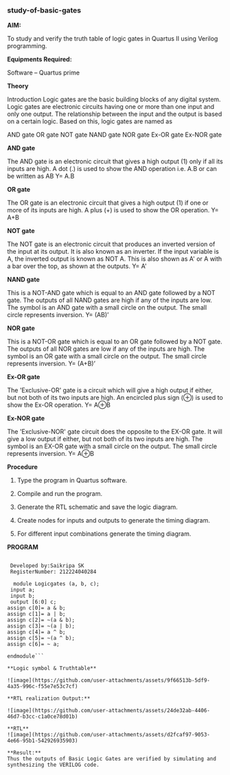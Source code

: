 ### study-of-basic-gates

**AIM:** 

To study and verify the truth table of logic gates in Quartus II using Verilog programming.

**Equipments Required:**

Software – Quartus prime 

**Theory**

Introduction Logic gates are the basic building blocks of any digital system. Logic gates are electronic circuits having one or more than one input and only one output. The relationship between the input and the output is based on a certain logic. Based on this, logic gates are named as

AND gate OR gate NOT gate NAND gate NOR gate Ex-OR gate Ex-NOR gate

**AND gate**

The AND gate is an electronic circuit that gives a high output (1) only if all its inputs are high. A dot (.) is used to show the AND operation i.e. A.B or can be written as AB
Y= A.B

**OR gate** 

The OR gate is an electronic circuit that gives a high output (1) if one or more of its inputs are high. A plus (+) is used to show the OR operation.
Y= A+B

**NOT gate**

The NOT gate is an electronic circuit that produces an inverted version of the input at its output. It is also known as an inverter. If the input variable is A, the inverted output is known as NOT A. This is also shown as A' or A with a bar over the top, as shown at the outputs.
Y= A'

**NAND gate**

This is a NOT-AND gate which is equal to an AND gate followed by a NOT gate. The outputs of all NAND gates are high if any of the inputs are low. The symbol is an AND gate with a small circle on the output. The small circle represents inversion.
Y= (AB)’

**NOR gate**

This is a NOT-OR gate which is equal to an OR gate followed by a NOT gate. The outputs of all NOR gates are low if any of the inputs are high. The symbol is an OR gate with a small circle on the output. The small circle represents inversion.
Y= (A+B)’

**Ex-OR gate**

The 'Exclusive-OR' gate is a circuit which will give a high output if either, but not both of its two inputs are high. An encircled plus sign (⊕) is used to show the Ex-OR operation.
Y= A⊕B

**Ex-NOR gate**

The 'Exclusive-NOR' gate circuit does the opposite to the EX-OR gate. It will give a low output if either, but not both of its two inputs are high. The symbol is an EX-OR gate with a small circle on the output. The small circle represents inversion.
Y= A⊕B

**Procedure** 

1.	Type the program in Quartus software.

2.	Compile and run the program.

3.	Generate the RTL schematic and save the logic diagram.

4.	Create nodes for inputs and outputs to generate the timing diagram.

5.	For different input combinations generate the timing diagram.


**PROGRAM**

```Program for logic gates and verify its truth table in quartus using Verilog programming

 Developed by:Saikripa SK 
 RegisterNumber: 212224040284
  
  module Logicgates (a, b, c);
 input a;
 input b;
 output [6:0] c; 
assign c[0]= a & b;
assign c[1]= a | b;
assign c[2]= ~(a & b);
assign c[3]= ~(a | b);
assign c[4]= a ^ b;
assign c[5]= ~(a ^ b);
assign c[6]= ~ a;

endmodule```
 
**Logic symbol & Truthtable**

![image](https://github.com/user-attachments/assets/9f66513b-5df9-4a35-996c-f55e7e53c7cf)

**RTL realization Output:** 

![image](https://github.com/user-attachments/assets/24de32ab-4406-46d7-b3cc-c1a0ce78d01b)

**RTL**
![image](https://github.com/user-attachments/assets/d2fcaf97-9053-4e66-95b1-542926935903)

**Result:**
Thus the outputs of Basic Logic Gates are verified by simulating and synthesizing the VERILOG code.

